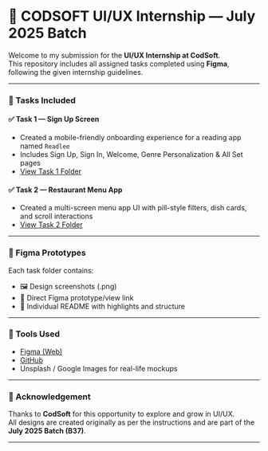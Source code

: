 # 🌟 CODSOFT UI/UX Internship — July 2025 Batch

Welcome to my submission for the **UI/UX Internship at CodSoft**.  
This repository includes all assigned tasks completed using **Figma**, following the given internship guidelines.

---

### 📁 Tasks Included

#### ✅ Task 1 — Sign Up Screen
- Created a mobile-friendly onboarding experience for a reading app named `Readlee`
- Includes Sign Up, Sign In, Welcome, Genre Personalization & All Set pages  
- [View Task 1 Folder](./Task%201%20-%20Mobile%20signup%20flow)

#### ✅ Task 2 — Restaurant Menu App
- Created a multi-screen menu app UI with pill-style filters, dish cards, and scroll interactions  
- [View Task 2 Folder](./Task%203%20-%20Restaurant%20Menu%20App%20UI)

---

### 🔗 Figma Prototypes

Each task folder contains:
- 🖼 Design screenshots (.png)
- 🔗 Direct Figma prototype/view link
- 📄 Individual README with highlights and structure

---

### 🧰 Tools Used

- [Figma (Web)](https://www.figma.com/)
- [GitHub](https://github.com/)
- Unsplash / Google Images for real-life mockups

---

### 🙌 Acknowledgement

Thanks to **CodSoft** for this opportunity to explore and grow in UI/UX.  
All designs are created originally as per the instructions and are part of the **July 2025 Batch (B37)**.

---
